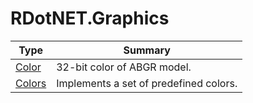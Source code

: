 ﻿
# RDotNET.Graphics

|Type|Summary|
|----|-------|
|[Color](./Color.md)|32-bit color of ABGR model.|
|[Colors](./Colors.md)|Implements a set of predefined colors.|

